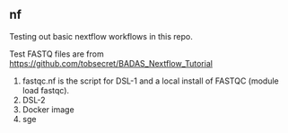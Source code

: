 ## nf

Testing out basic nextflow workflows in this repo. 

Test FASTQ files are from https://github.com/tobsecret/BADAS_Nextflow_Tutorial

1. fastqc.nf is the script for DSL-1 and a local install of FASTQC (module load fastqc).
2. DSL-2
3. Docker image
4. sge

